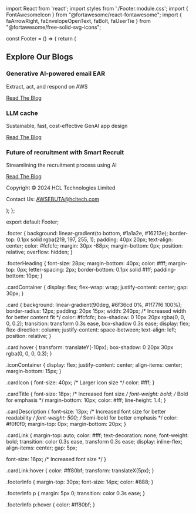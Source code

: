 import React from 'react';
import styles from './Footer.module.css';
import { FontAwesomeIcon } from "@fortawesome/react-fontawesome";
import { faArrowRight, faEnvelopeOpenText, faBolt, faUserTie } from "@fortawesome/free-solid-svg-icons";

const Footer = () => {
  return (
    <footer className={styles.footer}>
      <div className={styles.footerHeadingContainer}>
        <h2 className={styles.footerHeading}>Explore Our Blogs</h2>
      </div>
      <div className={styles.cardContainer}>
        <div className={styles.card}>
          <div className={styles.iconContainer}>
            <FontAwesomeIcon icon={faEnvelopeOpenText} className={styles.cardIcon} />
          </div>
          <h3 className={styles.cardTitle}>Generative AI-powered email EAR</h3>
          <p className={styles.cardDescription}>Extract, act, and respond on AWS</p>
          <a href="https://www.hcltech.com/blogs/generative-ai-powered-email-ear-on-aws" target="_blank" rel="noopener noreferrer" className={styles.cardLink}>
            Read The Blog <FontAwesomeIcon icon={faArrowRight} />
          </a>
        </div>
        <div className={styles.card}>
          <div className={styles.iconContainer}>
            <FontAwesomeIcon icon={faBolt} className={styles.cardIcon} />
          </div>
          <h3 className={styles.cardTitle}>LLM cache</h3>
          <p className={styles.cardDescription}>Sustainable, fast, cost-effective GenAI app design</p>
          <a href="https://www.hcltech.com/blogs/llm-cache-sustainable-fast-cost-effective-genai-app-design" target="_blank" rel="noopener noreferrer" className={styles.cardLink}>
            Read The Blog <FontAwesomeIcon icon={faArrowRight} />
          </a>
        </div>
        <div className={styles.card}>
          <div className={styles.iconContainer}>
            <FontAwesomeIcon icon={faUserTie} className={styles.cardIcon} />
          </div>
          <h3 className={styles.cardTitle}>Future of recruitment with Smart Recruit</h3>
          <p className={styles.cardDescription}>Streamlining the recruitment process using AI</p>
          <a href="https://www.hcltech.com/blogs/unlocking-the-future-of-recruitment-with-smartrecruit" target="_blank" rel="noopener noreferrer" className={styles.cardLink}>
            Read The Blog <FontAwesomeIcon icon={faArrowRight} />
          </a>
        </div>
      </div>
      <div className={styles.footerInfo}>
        <p>Copyright © 2024 HCL Technologies Limited</p>
        <p>Contact Us: AWSEBUTA@hcltech.com</p>
      </div>
    </footer>
  );
};

export default Footer;

.footer {
  background: linear-gradient(to bottom, #1a1a2e, #16213e);
  border-top: 0.1px solid rgba(219, 197, 255, 1);
  padding: 40px 20px;
  text-align: center;
  color: #fcfcfc;
  margin: 30px -88px;
  margin-bottom: 0px;
  position: relative;
  overflow: hidden;
}

.footerHeading {
  font-size: 28px;
  margin-bottom: 40px;
  color: #fff;
  margin-top: 0px;
  letter-spacing: 2px;
  border-bottom: 0.1px solid #fff;
  padding-bottom: 10px;
}

.cardContainer {
  display: flex;
  flex-wrap: wrap;
  justify-content: center;
  gap: 30px;
}

.card {
  background: linear-gradient(90deg, #6f36cd 0%, #1f77f6 100%);
  border-radius: 12px;
  padding: 20px 15px;
  width: 240px; /* Increased width for better content fit */
  color: #fcfcfc;
  box-shadow: 0 10px 20px rgba(0, 0, 0, 0.2);
  transition: transform 0.3s ease, box-shadow 0.3s ease;
  display: flex;
  flex-direction: column;
  justify-content: space-between;
  text-align: left;
  position: relative;
}

.card:hover {
  transform: translateY(-10px);
  box-shadow: 0 20px 30px rgba(0, 0, 0, 0.3);
}

.iconContainer {
  display: flex;
  justify-content: center;
  align-items: center;
  margin-bottom: 15px;
}

.cardIcon {
  font-size: 40px; /* Larger icon size */
  color: #fff;
}

.cardTitle {
  font-size: 18px; /* Increased font size */
  font-weight: bold; /* Bold for emphasis */
  margin-bottom: 10px;
  color: #fff;
  line-height: 1.4;
}

.cardDescription {
  font-size: 13px; /* Increased font size for better readability */
  font-weight: 500; /* Semi-bold for better emphasis */
  color: #f0f0f0;
  margin-top: 0px;
  margin-bottom: 20px;
}

.cardLink {
  margin-top: auto;
  color: #fff;
  text-decoration: none;
  font-weight: bold;
  transition: color 0.3s ease, transform 0.3s ease;
  display: inline-flex;
  align-items: center;
  gap: 5px;
  
  font-size: 16px; /* Increased font size */
}

.cardLink:hover {
  color: #ff80bf;
  transform: translateX(5px);
}

.footerInfo {
  margin-top: 30px;
  font-size: 14px;
  color: #888;
}

.footerInfo p {
  margin: 5px 0;
  transition: color 0.3s ease;
}

.footerInfo p:hover {
  color: #ff80bf;
}
